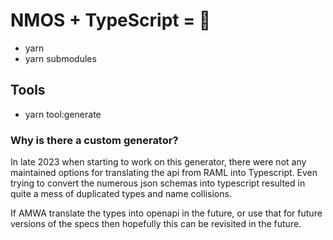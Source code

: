 # NMOS + TypeScript = 🚀

-   yarn
-   yarn submodules

## Tools

-   yarn tool:generate

### Why is there a custom generator?

In late 2023 when starting to work on this generator, there were not any maintained options for translating the api from RAML into Typescript.
Even trying to convert the numerous json schemas into typescript resulted in quite a mess of duplicated types and name collisions.

If AMWA translate the types into openapi in the future, or use that for future versions of the specs then hopefully this can be revisited in the future.
